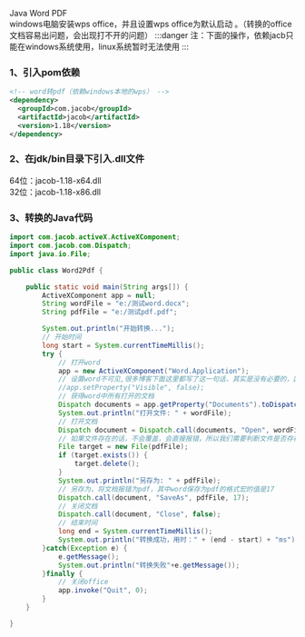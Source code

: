Java Word PDF<br />windows电脑安装wps office，并且设置wps office为默认启动 。（转换的office文档容易出问题，会出现打不开的问题）
:::danger
注：下面的操作，依赖jacb只能在windows系统使用，linux系统暂时无法使用
:::
<a name="gBNUB"></a>
### 1、引入pom依赖
```xml
<!-- word转pdf（依赖windows本地的wps） -->
<dependency>
  <groupId>com.jacob</groupId>
  <artifactId>jacob</artifactId>
  <version>1.18</version>
</dependency>
```
<a name="fzEt3"></a>
### 2、在jdk/bin目录下引入.dll文件
64位：jacob-1.18-x64.dll<br />32位：jacob-1.18-x86.dll
<a name="bEjYK"></a>
### 3、转换的Java代码
```java
import com.jacob.activeX.ActiveXComponent;
import com.jacob.com.Dispatch;
import java.io.File;

public class Word2Pdf {

    public static void main(String args[]) {
        ActiveXComponent app = null;
        String wordFile = "e:/测试word.docx";
        String pdfFile = "e:/测试pdf.pdf";

        System.out.println("开始转换...");
        // 开始时间
        long start = System.currentTimeMillis();
        try {
            // 打开word
            app = new ActiveXComponent("Word.Application");
            // 设置word不可见,很多博客下面这里都写了这一句话，其实是没有必要的，因为默认就是不可见的，如果设置可见就是会打开一个word文档，对于转化为pdf明显是没有必要的
            //app.setProperty("Visible", false);
            // 获得word中所有打开的文档
            Dispatch documents = app.getProperty("Documents").toDispatch();
            System.out.println("打开文件: " + wordFile);
            // 打开文档
            Dispatch document = Dispatch.call(documents, "Open", wordFile, false, true).toDispatch();
            // 如果文件存在的话，不会覆盖，会直接报错，所以我们需要判断文件是否存在
            File target = new File(pdfFile);
            if (target.exists()) {
                target.delete();
            }
            System.out.println("另存为: " + pdfFile);
            // 另存为，将文档报错为pdf，其中word保存为pdf的格式宏的值是17
            Dispatch.call(document, "SaveAs", pdfFile, 17);
            // 关闭文档
            Dispatch.call(document, "Close", false);
            // 结束时间
            long end = System.currentTimeMillis();
            System.out.println("转换成功，用时：" + (end - start) + "ms");
        }catch(Exception e) {
            e.getMessage();
            System.out.println("转换失败"+e.getMessage());
        }finally {
            // 关闭office
            app.invoke("Quit", 0);
        }
    }

} 
```

